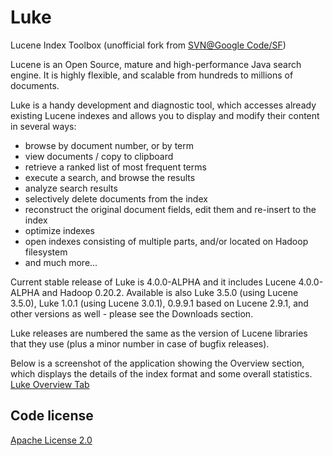 # Luke
Lucene Index Toolbox (unofficial fork from [SVN@Google Code/SF](https://code.google.com/p/luke/))

Lucene is an Open Source, mature and high-performance Java search engine. It is highly flexible, and scalable from hundreds to millions of documents.

Luke is a handy development and diagnostic tool, which accesses already existing Lucene indexes and allows you to display and modify their content in several ways:
* browse by document number, or by term
* view documents / copy to clipboard
* retrieve a ranked list of most frequent terms
* execute a search, and browse the results
* analyze search results
* selectively delete documents from the index
* reconstruct the original document fields, edit them and re-insert to the index
* optimize indexes
* open indexes consisting of multiple parts, and/or located on Hadoop filesystem
* and much more... 

Current stable release of Luke is 4.0.0-ALPHA and it includes Lucene 4.0.0-ALPHA and Hadoop 0.20.2. Available is also Luke 3.5.0 (using Lucene 3.5.0), Luke 1.0.1 (using Lucene 3.0.1), 0.9.9.1 based on Lucene 2.9.1, and other versions as well - please see the Downloads section.

Luke releases are numbered the same as the version of Lucene libraries that they use (plus a minor number in case of bugfix releases).

Below is a screenshot of the application showing the Overview section, which displays the details of the index format and some overall statistics.
[Luke Overview Tab](http://code.google.com/p/luke/source/browse/wiki/img/overview.png)

## Code license
[Apache License 2.0](http://www.apache.org/licenses/LICENSE-2.0)
